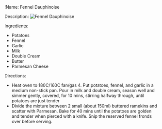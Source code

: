 !Name: Fennel Dauphinoise

Description:
![Fennel Dauphinoise](https://www.themealdb.com/images/media/meals/ytttsv1511798734.jpg "Fennel Dauphinoise")

Ingredients:
- Potatoes
- Fennel
- Garlic
- Milk
- Double Cream
- Butter
- Parmesan Cheese

Directions:
- Heat oven to 180C/160C fan/gas 4. Put potatoes, fennel, and garlic in a medium non-stick pan. Pour in milk and double cream, season well and simmer gently, covered, for 10 mins, stirring halfway through, until potatoes are just tender
- Divide the mixture between 2 small (about 150ml) buttered ramekins and scatter with Parmesan. Bake for 40 mins until the potatoes are golden and tender when pierced with a knife. Snip the reserved fennel fronds over before serving.
